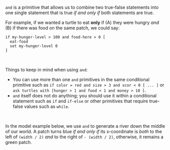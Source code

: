 `and` is a primitive that allows us to combine two true-false statements into one single statement that is true *if and only if* both statements are true. 



For example, if we wanted a turtle to eat **only** if (A) they were hungry *and* (B) if there was food on the same patch, we could say:



```
if my-hunger-level > 100 and food-here > 0 [
  eat-food
  set my-hunger-level 0
]
```



<br />

Things to keep in mind when using `and`:

* You can use more than one `and` primitives in the same conditional primitive such as `if color = red and size > 3 and xcor < 0 [ ... ]` or `ask turtles with [hunger > 1 and food < 1 and money > 10 ]`.
* `and` itself does not do anything; you should use it within a conditional statement such as `if` and `if-else` or other primitives that require true-false values such as `while`. 

<br />

In the model example below, we use `and` to generate a river down the middle of our world. A patch turns blue *if and only if* its x-coordinate is *both* to the left of `(width / 2)` *and* to the right of `- (width / 2)`, otherwise, it remains a green patch.